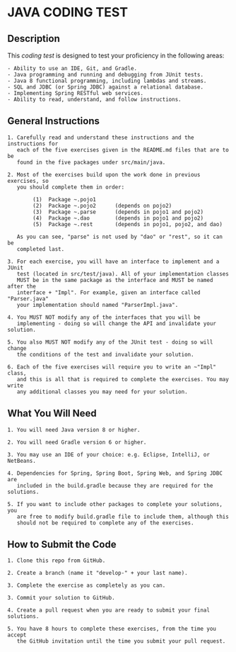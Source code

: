 # JAVA CODING TEST

## Description
This *coding test* is designed to test your proficiency in the following areas:

	- Ability to use an IDE, Git, and Gradle.
	- Java programming and running and debugging from JUnit tests.
	- Java 8 functional programming, including lambdas and streams.
	- SQL and JDBC (or Spring JDBC) against a relational database.
	- Implementing Spring RESTful web services.
	- Ability to read, understand, and follow instructions.
	
## General Instructions

	1. Carefully read and understand these instructions and the instructions for
	   each of the five exercises given in the README.md files that are to be
	   found in the five packages under src/main/java.
	   
	2. Most of the exercises build upon the work done in previous exercises, so
	   you should complete them in order:
	   
	   		(1)  Package ~.pojo1
			(2)  Package ~.pojo2      (depends on pojo2)
			(3)  Package ~.parse      (depends in pojo1 and pojo2)
			(4)  Package ~.dao        (depends in pojo1 and pojo2)
			(5)  Package ~.rest       (depends in pojo1, pojo2, and dao)
			
	   As you can see, "parse" is not used by "dao" or "rest", so it can be
	   completed last.
			
	3. For each exercise, you will have an interface to implement and a JUnit
	   test (located in src/test/java). All of your implementation classes
	   MUST be in the same package as the interface and MUST be named after the
	   interface + "Impl". For example, given an interface called "Parser.java"
	   your implementation should named "ParserImpl.java".
	   
	4. You MUST NOT modify any of the interfaces that you will be
	   implementing - doing so will change the API and invalidate your solution.
	   
	5. You also MUST NOT modify any of the JUnit test - doing so will change
	   the conditions of the test and invalidate your solution.
	   
	6. Each of the five exercises will require you to write an ~"Impl" class,
       and this is all that is required to complete the exercises. You may write
       any additional classes you may need for your solution.
	   
## What You Will Need
	
	1. You will need Java version 8 or higher.
	
	2. You will need Gradle version 6 or higher.
	
	3. You may use an IDE of your choice: e.g. Eclipse, IntelliJ, or NetBeans.
	
	4. Dependencies for Spring, Spring Boot, Spring Web, and Spring JDBC are
	   included in the build.gradle because they are required for the solutions.
	   
	5. If you want to include other packages to complete your solutions, you
	   are free to modify build.gradle file to include them, although this
	   should not be required to complete any of the exercises.

## How to Submit the Code

	1. Clone this repo from GitHub.
	
	2. Create a branch (name it "develop-" + your last name).
	
	3. Complete the exercise as completely as you can.
	
	3. Commit your solution to GitHub.
	
	4. Create a pull request when you are ready to submit your final solutions.
	
	5. You have 8 hours to complete these exercises, from the time you accept
       the GitHub invitation until the time you submit your pull request.